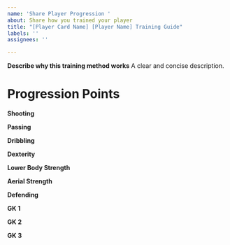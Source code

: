 ```yaml
---
name: 'Share Player Progression '
about: Share how you trained your player
title: "[Player Card Name] [Player Name] Training Guide"
labels: ''
assignees: ''

---
```


**Describe why this training method works**
A clear and concise description.

# Progression Points
**Shooting**

**Passing**

**Dribbling**

**Dexterity**

**Lower Body Strength**

**Aerial Strength**

**Defending**

**GK 1**

**GK 2**

**GK 3**
